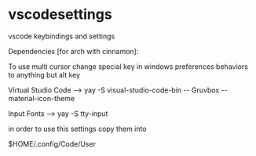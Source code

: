 # vscodesettings
vscode keybindings and settings


Dependencies [for arch with cinnamon]:

To use multi cursor change special key in windows preferences behaviors to anything but alt key


Virtual Studio Code --> yay -S visual-studio-code-bin
  -- Gruvbox
  -- material-icon-theme  

Input Fonts -->  yay -S tty-input
 


in order to use this settings copy them into 

$HOME/.config/Code/User
